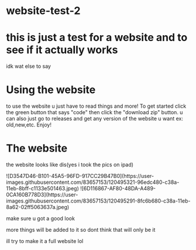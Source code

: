 # website-test-2

<head>
  <h1>this is just a test for a website and to see if it actually works</h1>

   <p> idk wat else to say</p>


  <h1>Using the website</h1>
<p>to use the website u just have to read things and more! To get started click the green button that says "code" then click the "download zip" button.
  u can also just go to releases and get any version of the website u want ex: old,new,etc. Enjoy!</p>
  
  <h1>The website</h1>
  <p> the website looks like dis(yes i took the pics on ipad)</p>![D3547D46-B101-45A5-96FD-917CC29B47B0](https://user-images.githubusercontent.com/83657153/120495321-96edc480-c38a-11eb-8bff-c1133e501463.jpeg)
![6D116867-AF80-48DA-A489-0CA160B778D3](https://user-images.githubusercontent.com/83657153/120495291-8fc6b680-c38a-11eb-8a62-02ff5063637a.jpeg)
  <p>make sure u got a good look</p>
  <p>more things will be added to it so dont think that will only be it</p>
  <p> ill try to make it a full website lol</p>
